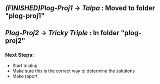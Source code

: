 ## *(FINISHED)Plog-Proj1* -> *Talpa* : Moved to folder "plog-proj1"

## *Plog-Proj2* -> *Tricky Triple* : In folder "plog-proj2"

### Next Steps:
  - Start testing
  - Make sure this is the correct way to determine the solutions
  - Make report
